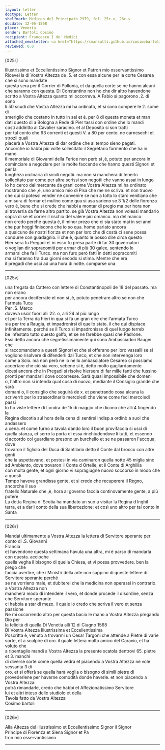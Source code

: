 ```yaml
---
layout: letter
doctype: Letter
shelfmark: Mediceo del Principato 2979, fol. 25r-v, 26r-v
docdate: 12-06-1568
place: Venezia
sender: Bartoli Cosimo
recipient: Francesco I de' Medici
attached_newsletter: <a href="https://smansutti.github.io/cosimobartoli/texts/3080_081/">3080_081</a>
reviewed: 0.0
---
```


[025r]  
  
  
Illustrissimo et Eccellentissimo Signor et Patron mio osservantissimo  
Ricevei la di Vostra Altezza de .5. et con essa alcune per la corte Cesarea che si sono mandate  
questa sera per il Corrier di Pollonia, et da quella corte se ne hanno alcuni  
che saranno con questa. Di Constantino non ho che dir altro havendone  
scritto a Vostra Altezza quanto mi occorreva. A Fabio si pagorono .2. dì sono  
li 50 scudi che Vostra Altezza mi ha ordinato, et si sono compere le 2. some di  
smeriglio che costano in tutto in sei et è. per 8 di questa moneta et man  
dati questo di a Bologna a Rede di Pier tassi con ordine che lo mandi  
costì addiritto al Cavalier saracino. et al Deposito si son tratti  
per tal conto che 63 correnti et questi V. a 80 per cento. ne carnesechi et strozii quali  
piacerà a Vostra Altezza di dar ordine che al tempo sieno pagati.  
Ancorche io habbi più volte sollecitato il Segretario formento che ha in mano  
il memoriale di Giovanni della Ferice non però si ,è, potuto per ancora in  
cominciare a negoziare per le molte faccende che hanno questi Signori et per la  
lungheza ordinaria di simili negotii. ma non si mancherà di tenerlo  
sollecitato pur come per altra scrissi son negotii che vanno assai in lungo  
Io ho cerco del mercante da grani come Vostra Altezza mi ha ordinato  
mostrando che ,è, uno amico mio di Pisa che me ne scriva. et non truovo  
che qui si potessi vender né convenire se non a totto lo starò venitiano che  
a misura di fornar et mulino come qua si usa sarieno se 3 1/2 delle fiorenza  
vero è, bene che si crede che habbi a montar di pregio ma per hora non  
si troverria da farne altro partito. se già Vostra Altezza non volessi mandarlo  
sopra di sè et correr il rischio del valere più omanco. ma del manco  
non credo perché questa è, il minor prezo che ci sia stato mai in sei anni  
che pur hoggi finiscono che io so qua. home parlato ancora  
a qualcuno de nostri fior:za et non par loro che di costà ci sene possa  
condurre con guadagnio. il che è, quanto le posso dire circa questo  
Hier sera fu Pregadi et in esso fu presa parte di far 30 governatori  
o voglian dir sopracomiti per armar di più 30 galee, sentendo lo  
armarsi che fa il Turco. ma non furo però fatti in detti sopracomiti  
ma si faranno fra dua giorni secodo si stima. Mentre che era  
il pregadi che usci ad una hora di notte. comparse una  
  
---  

[025v]  
  
  
una fregata da Cattero con lettere di Constantinopoli de 18 del passato. ma non erano  
per ancora deciferrate et non si ,è, potuto penetrare altro se non che l'armata Tuca  
Per .S. Marco  
doveva uscir fuori alli 22. o, alli 24 al più lungo  
et per la Terra da hieri in qua si fa un gran dire che l'armata Turco  
sia per tre a Raugia, et impadronirsi di quello stato. il che qui dispiace  
infinitamente. perché se il Turco si impadronisse di quel luogo terreb  
be infestato tutto questo golfo, et se ne farebbe quasi che Padrone.  
Essi detto ancora che segretissimamente qui sono Ambasciadori Raugei che  
si raccomandano a questi Signori et che si offerano per loro vassalli se si  
vogliono risolvere di difenderli dal Turco, et che non intervenga loro  
come a Scio. ma non però ne io ne lo ambasciatore Cesareo ci possiamo  
accertare che ciò sia vero, sebene si è, detto molto gagliardamente.  
dicesi ancora che in Pregadi si risolve hiersera di far mille fanti che fussino  
pronti per mandarli dove occorresse. Sarà quasi impossibile che domeni  
o, l'altro non si intenda qual cosa di nuovo, mediante il Consiglio grande che sarà  
domani o, il consiglio che seguirà de x. et penetrando cosa alcuna la  
scriverrò per lo strasordinario mercoledì che viene come feci mercoledi passi  
Io ho viste lettere di Londra de 15 di maggio che dicono che alli 4 fingendo la  
Regina discotia sul hora della cena di sentirsi indisp.a ordinò a suoi che andassero  
a cena. et come furno a tavola dando loro il buon provifaccia si uscì di  
quella stanza, et serro la porta di essa rinchiudendove li tutti, et essendo  
d accordo col guardiano presono un burchello et se ne passaron l'accqua, dove  
trovaron il figliolo del Duca di Santilario detto il Conte dal brocco con altre genti  
che la aspettavano, et postesi in via caminaron quella notte 45 miglia sino  
ad Amblento, dove trovaron il Conte d Ortelle, et il Conte di Arghillia  
con molta gente, et ogni giorno vi sopragiugne nuovo soccorso in modo che a questi  
Tempo haveva grandissa gente, et si crede che recupererà il Regno, ancorche il suo  
fratello Naturale che ,è, hora al governo faccia continovamente gente, a più potere  
La detta Regina di Scotia ha mandato un suo a visitar la Regina d Inghil  
terra, et a darli conto della sua libercezione; et così uno altro per tal conto in Santa  
  
---  

[026r]  
  
  
Mandai ultimamente a Vostra Altezza la lettera di Servitore sperante per conto di .S. Giovanni  
Francia  
et havendone questa settimana havuta una altra, mi è parso di mandarla con questa. accioche  
quella vegha il bisogno di quella Chiesa, et vi possa provvedere. ben la prego che  
faccia avertire, che i Ministri della arte non sappino di queste lettere di Servitore sperante perché  
se ne vorrieno male, et dubiterei che la medicina non operassi in contrario. a Vostra Altezza non  
mancherà modo di intendere il vero, et donde procede il disordine, senza che Servitore sperante  
ci habbia a star di mezo. il quale io credo che scriva il vero et senza passione  
Ne mi occorrendo altro per questa bacio le mano a Vostra Altezza pregando Dio per  
la felicità di quella Di Venetia alli 12 di Giugno 1568  
Di Vostra Altezza Illustrissima et Eccellentissima  
Poscritta è, venuto a trovarmi un Cesar Targoni che attende a Pietre di varie  
sorte, et a scolpire di oro. il quale lettera molto amico del Caravio, et ha voluto che  
a ripentaglio mandi a Vostra Altezza la presente scatola dentrovi 65. pietre et 3. manchi  
di diverse sorte come quella vedra et piacendo a Vostra Altezza ne vole sessanta 3 di  
oro. et si offerà se quella harà voglia o bisogno di simili pietre di  
provederlene per haverne comodità donde haverle. et non piacendo a Vostra Altezza  
potrà rimandarle, credo che habbi et Affezionatissimo Servitore  
lui et altri inteso dello studiolo et della  
Tavola fatto da Vostra Altezza  
Cosimo bartoli  
  
---  

[026v]  
  
  
Alla Altezza del Illustrissimo et Eccellentissimo Signor il Signor  
Principe di Fiorenza et Siena Signor et Pa  
tron mio osservantissimo  
  
---  

